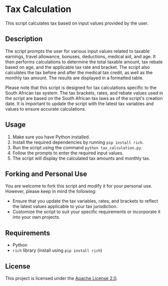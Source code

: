 # Tax Calculation

This script calculates tax based on input values provided by the user.

## Description

The script prompts the user for various input values related to taxable earnings, travel allowance, bonuses, deductions, medical aid, and age. It then performs calculations to determine the total taxable amount, tax rebate based on age, and the applicable tax rate and bracket. The script also calculates the tax before and after the medical tax credit, as well as the monthly tax amount. The results are displayed in a formatted table.

Please note that this script is designed for tax calculations specific to the South African tax system. The tax brackets, rates, and rebate values used in the script are based on the South African tax laws as of the script's creation date. It is important to update the script with the latest tax variables and values to ensure accurate calculations.

## Usage

1. Make sure you have Python installed.
2. Install the required dependencies by running `pip install rich`.
3. Run the script using the command `python tax_calculation.py`.
4. Follow the prompts to enter the required input values.
5. The script will display the calculated tax amounts and monthly tax.

## Forking and Personal Use

You are welcome to fork this script and modify it for your personal use. However, please keep in mind the following:

- Ensure that you update the tax variables, rates, and brackets to reflect the latest values applicable to your tax jurisdiction.
- Customize the script to suit your specific requirements or incorporate it into your own projects.

## Requirements

- Python
- `rich` library (install using `pip install rich`)

## License

This project is licensed under the [Apache License 2.0](LICENSE).
